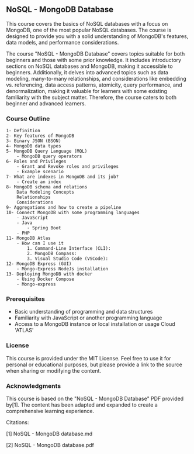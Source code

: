 ## NoSQL - MongoDB Database

This course covers the basics of NoSQL databases with a focus on MongoDB, one of the most popular NoSQL databases. The course is designed to provide you with a solid understanding of MongoDB's features, data models, and performance considerations.

The course "NoSQL - MongoDB Database" covers topics suitable for both beginners and those with some prior knowledge. It includes introductory sections on NoSQL databases and MongoDB, making it accessible to beginners. Additionally, it delves into advanced topics such as data modeling, many-to-many relationships, and considerations like embedding vs. referencing, data access patterns, atomicity, query performance, and denormalization, making it valuable for learners with some existing familiarity with the subject matter. Therefore, the course caters to both beginner and advanced learners.

### Course Outline
    
    1- Definition
    2- Key features of MongoDB
    3- Binary JSON (BSON)
    4- MongoDB data types
    5- MongoDB Query Language (MQL)
        - MongoDB query operators
    6- Roles and Privileges
        - Grant and Revoke roles and privileges
        - Example scenario
    7- What are indexes in MongoDB and its job?
        - Create an index
    8- MongoDB schema and relations
        Data Modeling Concepts
        Relationships
        Considerations
    9- Aggregations and how to create a pipeline
    10- Connect MongoDB with some programming languages
        - JavaScript
        - Java
            - Spring Boot
        - PHP
    11- MongoDB Atlas
        - How can I use it
            1. Command-Line Interface (CLI):
            2. MongoDB Compass:
            3. Visual Studio Code (VSCode):
    12- MongoDB Express (GUI)
        - Mongo-Express NodeJs installation
    13- Deploying MongoDB with docker
        - Using Docker Compose
        - Mongo-express

### Prerequisites

- Basic understanding of programming and data structures
- Familiarity with JavaScript or another programming language
- Access to a MongoDB instance or local installation or usage Cloud 'ATLAS'


### License

This course is provided under the MIT License. Feel free to use it for personal or educational purposes, but please provide a link to the source when sharing or modifying the content.

### Acknowledgments

This course is based on the "NoSQL - MongoDB Database" PDF provided by[1]. The content has been adapted and expanded to create a comprehensive learning experience.

Citations:

[1] NoSQL - MongoDB database.md

[2] NoSQL - MongoDB database.pdf

